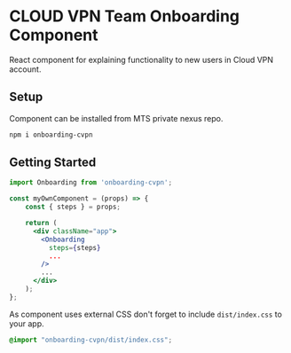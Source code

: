# CLOUD VPN Team Onboarding Component

React component for explaining functionality to new users in Cloud VPN account.

## Setup
Component can be installed from MTS private nexus repo.
```bash
npm i onboarding-cvpn
```

## Getting Started
```jsx
import Onboarding from 'onboarding-cvpn';

const myOwnComponent = (props) => {
    const { steps } = props;

    return (
      <div className="app">
        <Onboarding
          steps={steps}
          ...
        />
        ...
      </div>
    );
};
```
As component uses external CSS don't forget to include `dist/index.css` to your app.

```css
@import "onboarding-cvpn/dist/index.css";
```